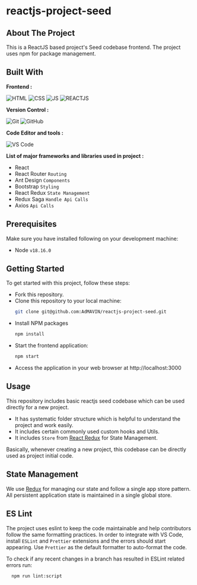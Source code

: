 # reactjs-project-seed

## About The Project

This is a ReactJS based project's Seed codebase frontend. The project uses npm for package management.

## Built With

**Frontend :**

![HTML](https://img.shields.io/badge/html5%20-%23E34F26.svg?&style=for-the-badge&logo=html5&logoColor=white)
![CSS](https://img.shields.io/badge/css3%20-%231572B6.svg?&style=for-the-badge&logo=css3&logoColor=white)
![JS](https://img.shields.io/badge/javascript%20-%23323330.svg?&style=for-the-badge&logo=javascript&logoColor=%23F7DF1E)
![REACTJS](https://img.shields.io/badge/-ReactJs-61DAF?logo=react&logoColor=darkblue&style=for-the-badge)

**Version Control :**

![Git](https://img.shields.io/badge/git-grey?style=for-the-badge&logo=git)
![GitHub](https://img.shields.io/badge/github-grey?style=for-the-badge&logo=github)

**Code Editor and tools :**

![VS Code](https://img.shields.io/badge/Vscode-007ACC?style=for-the-badge&logo=visualstudiocode&logoColor=white)

**List of major frameworks and libraries used in project :**

- React
- React Router `Routing`
- Ant Design `Components`
- Bootstrap `Styling`
- React Redux `State Management`
- Redux Saga `Handle Api Calls`
- Axios `Api Calls`

## Prerequisites

Make sure you have installed following on your development machine:

- Node `v18.16.0`

## Getting Started

To get started with this project, follow these steps:

- Fork this repository.
- Clone this repository to your local machine:
  ```sh
  git clone git@github.com:AdMAVIN/reactjs-project-seed.git
  ```
- Install NPM packages
  ```sh
  npm install
  ```
- Start the frontend application:
  ```sh
  npm start
  ```
- Access the application in your web browser at http://localhost:3000

## Usage

This repository includes basic reactjs seed codebase which can be used directly for a new project.

- It has systematic folder structure which is helpful to understand the project and work easily.
- It includes certain commonly used custom hooks and Utils.
- It includes `Store` from [React Redux](https://react-redux.js.org/) for State Management.

Basically, whenever creating a new project, this codebase can be directly used as project initial code.

## State Management

We use [Redux](https://react-redux.js.org/) for managing our state and follow a single app store pattern. All persistent application state is maintained in a single global store.

## ES Lint

The project uses eslint to keep the code maintainable and help contributors follow the same formatting practices. In order to integrate with VS Code, install `ESLint` and `Prettier` extensions and the errors should start appearing. Use `Prettier` as the default formatter to auto-format the code.

To check if any recent changes in a branch has resulted in ESLint related errors run:

```sh
  npm run lint:script
```
